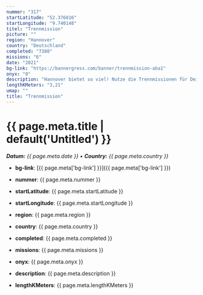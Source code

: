 ```yaml
---
nummer: "317"
startLatitude: "52.376816"
startLongitude: "9.740148"
titel: "Trennmission"
picture: ""
region: "Hannover"
country: "Deutschland"
completed: "7380"
missions: "6"
date: "2021"
bg-link: "https://bannergress.com/banner/trennmission-aba1"
onyx: "0"
description: "Hannover bietet so viel! Nutze die Trennmissionen für Deinen Scanner."
lengthKMeters: "3,21"
umap: ""
title: "Trennmission"
---
```

# {{ page.meta.title | default('Untitled') }}

_**Datum:** {{ page.meta.date }} • **Country:** {{ page.meta.country }}_

- **bg-link**: [{{ page.meta['bg-link'] }}]({{ page.meta['bg-link'] }})

- **nummer**: {{ page.meta.nummer }}
- **startLatitude**: {{ page.meta.startLatitude }}
- **startLongitude**: {{ page.meta.startLongitude }}
- **region**: {{ page.meta.region }}
- **country**: {{ page.meta.country }}
- **completed**: {{ page.meta.completed }}
- **missions**: {{ page.meta.missions }}
- **onyx**: {{ page.meta.onyx }}
- **description**: {{ page.meta.description }}
- **lengthKMeters**: {{ page.meta.lengthKMeters }}
